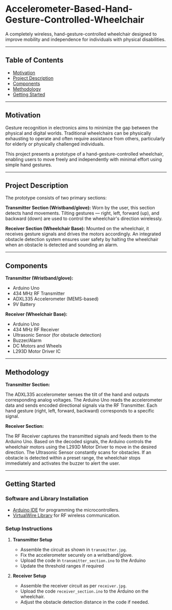 # Accelerometer-Based-Hand-Gesture-Controlled-Wheelchair
A completely wireless, hand-gesture-controlled wheelchair designed to improve mobility and independence for individuals with physical disabilities.

---

## Table of Contents
- [Motivation](#motivation)
- [Project Description](#project-description)
- [Components](#components)
- [Methodology](#methodology)
- [Getting Started](#getting-started)

---

## Motivation
Gesture recognition in electronics aims to minimize the gap between the physical and digital worlds. Traditional wheelchairs can be physically exhausting to operate and often require assistance from others, particularly for elderly or physically challenged individuals.

This project presents a prototype of a hand-gesture-controlled wheelchair, enabling users to move freely and independently with minimal effort using simple hand gestures.

---

## Project Description
The prototype consists of two primary sections:

**Transmitter Section (Wristband/glove):**
Worn by the user, this section detects hand movements. Tilting gestures — right, left, forward (up), and backward (down) are used to control the wheelchair's direction wirelessly.

**Receiver Section (Wheelchair Base):**
Mounted on the wheelchair, it receives gesture signals and drives the motors accordingly. An integrated obstacle detection system ensures user safety by halting the wheelchair when an obstacle is detected and sounding an alarm.

---

## Components

**Transmitter (Wristband/glove):**

- Arduino Uno
- 434 MHz RF Transmitter
- ADXL335 Accelerometer (MEMS-based)
- 9V Battery

**Receiver (Wheelchair Base):**

- Arduino Uno
- 434 MHz RF Receiver
- Ultrasonic Sensor (for obstacle detection)
- Buzzer/Alarm
- DC Motors and Wheels
- L293D Motor Driver IC

---

## Methodology

**Transmitter Section:**

The ADXL335 accelerometer senses the tilt of the hand and outputs corresponding analog voltages.
The Arduino Uno reads the accelerometer data and sends encoded directional signals via the RF Transmitter.
Each hand gesture (right, left, forward, backward) corresponds to a specific signal.

**Receiver Section:**

The RF Receiver captures the transmitted signals and feeds them to the Arduino Uno.
Based on the decoded signals, the Arduino controls the wheelchair motors using the L293D Motor Driver to move in the desired direction.
The Ultrasonic Sensor constantly scans for obstacles. If an obstacle is detected within a preset range, the wheelchair stops immediately and activates the buzzer to alert the user.

---

## Getting Started

### Software and Library Installation

- [Arduino IDE](https://www.arduino.cc/en/software) for programming the microcontrollers.
- [VirtualWire Library](https://www.airspayce.com/mikem/arduino/VirtualWire/) for RF wireless communication.

### Setup Instructions

1. **Transmitter Setup**
   - Assemble the circuit as shown in `transmitter.jpg`.
   - Fix the accelerometer securely on a wristband/glove.
   - Upload the code in `transmitter_section.ino` to the Arduino
   - Update the threshold ranges if required

2. **Receiver Setup**
   - Assemble the receiver circuit as per `receiver.jpg`.
   - Upload the code `receiver_section.ino` to the Arduino on the wheelchair.
   - Adjust the obstacle detection distance in the code if needed.
